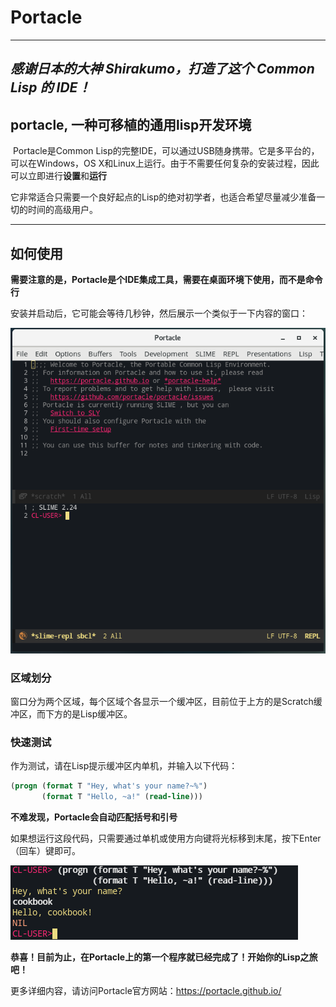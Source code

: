 # Portacle

---

##  *感谢日本的大神 Shirakumo，打造了这个 Common Lisp 的 IDE！*



## portacle, 一种可移植的通用lisp开发环境

​	Portacle是Common Lisp的完整IDE，可以通过USB随身携带。它是多平台的，可以在Windows，OS X和Linux上运行。由于不需要任何复杂的安装过程，因此可以立即进行**设置**和**运行**

​           它非常适合只需要一个良好起点的Lisp的绝对初学者，也适合希望尽量减少准备一切的时间的高级用户。         







---

## 如何使用

**需要注意的是，Portacle是个IDE集成工具，需要在桌面环境下使用，而不是命令行**

安装并启动后，它可能会等待几秒钟，然后展示一个类似于一下内容的窗口：

![portacle1](img/portacle1.png)

### 区域划分

窗口分为两个区域，每个区域个各显示一个缓冲区，目前位于上方的是Scratch缓冲区，而下方的是Lisp缓冲区。

### 快速测试

作为测试，请在Lisp提示缓冲区内单机，并输入以下代码：

```lisp
(progn (format T "Hey, what's your name?~%")
       (format T "Hello, ~a!" (read-line)))
```

**不难发现，Portacle会自动匹配括号和引号**

如果想运行这段代码，只需要通过单机或使用方向键将光标移到末尾，按下Enter（回车）键即可。

![portacle2](img\portacle2.png)

**恭喜！目前为止，在Portacle上的第一个程序就已经完成了！开始你的Lisp之旅吧！**

更多详细内容，请访问Portacle官方网站：https://portacle.github.io/